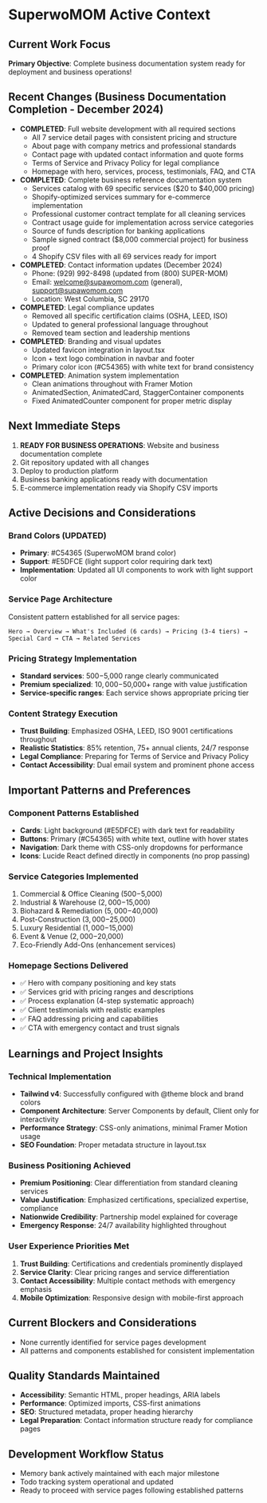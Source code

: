 # SuperwoMOM Active Context

## Current Work Focus
**Primary Objective**: Complete business documentation system ready for deployment and business operations!

## Recent Changes (Business Documentation Completion - December 2024)
- **COMPLETED**: Full website development with all required sections
  - All 7 service detail pages with consistent pricing and structure
  - About page with company metrics and professional standards
  - Contact page with updated contact information and quote forms
  - Terms of Service and Privacy Policy for legal compliance
  - Homepage with hero, services, process, testimonials, FAQ, and CTA
- **COMPLETED**: Complete business reference documentation system
  - Services catalog with 69 specific services ($20 to $40,000 pricing)
  - Shopify-optimized services summary for e-commerce implementation
  - Professional customer contract template for all cleaning services
  - Contract usage guide for implementation across service categories
  - Source of funds description for banking applications
  - Sample signed contract ($8,000 commercial project) for business proof
  - 4 Shopify CSV files with all 69 services ready for import
- **COMPLETED**: Contact information updates (December 2024)
  - Phone: (929) 992-8498 (updated from (800) SUPER-MOM)
  - Email: welcome@supawomom.com (general), support@supawomom.com
  - Location: West Columbia, SC 29170
- **COMPLETED**: Legal compliance updates
  - Removed all specific certification claims (OSHA, LEED, ISO)
  - Updated to general professional language throughout
  - Removed team section and leadership mentions
- **COMPLETED**: Branding and visual updates
  - Updated favicon integration in layout.tsx
  - Icon + text logo combination in navbar and footer
  - Primary color icon (#C54365) with white text for brand consistency
- **COMPLETED**: Animation system implementation
  - Clean animations throughout with Framer Motion
  - AnimatedSection, AnimatedCard, StaggerContainer components
  - Fixed AnimatedCounter component for proper metric display

## Next Immediate Steps
1. **READY FOR BUSINESS OPERATIONS**: Website and business documentation complete
2. Git repository updated with all changes
3. Deploy to production platform
4. Business banking applications ready with documentation
5. E-commerce implementation ready via Shopify CSV imports

## Active Decisions and Considerations

### Brand Colors (UPDATED)
- **Primary**: #C54365 (SuperwoMOM brand color)
- **Support**: #E5DFCE (light support color requiring dark text)
- **Implementation**: Updated all UI components to work with light support color

### Service Page Architecture
Consistent pattern established for all service pages:
```
Hero → Overview → What's Included (6 cards) → Pricing (3-4 tiers) → Special Card → CTA → Related Services
```

### Pricing Strategy Implementation
- **Standard services**: $500-$5,000 range clearly communicated
- **Premium specialized**: $10,000-$50,000+ range with value justification
- **Service-specific ranges**: Each service shows appropriate pricing tier

### Content Strategy Execution
- **Trust Building**: Emphasized OSHA, LEED, ISO 9001 certifications throughout
- **Realistic Statistics**: 85% retention, 75+ annual clients, 24/7 response
- **Legal Compliance**: Preparing for Terms of Service and Privacy Policy
- **Contact Accessibility**: Dual email system and prominent phone access

## Important Patterns and Preferences

### Component Patterns Established
- **Cards**: Light background (#E5DFCE) with dark text for readability
- **Buttons**: Primary (#C54365) with white text, outline with hover states
- **Navigation**: Dark theme with CSS-only dropdowns for performance
- **Icons**: Lucide React defined directly in components (no prop passing)

### Service Categories Implemented
1. Commercial & Office Cleaning ($500-$5,000)
2. Industrial & Warehouse ($2,000-$15,000)  
3. Biohazard & Remediation ($5,000-$40,000)
4. Post-Construction ($3,000-$25,000)
5. Luxury Residential ($1,000-$15,000)
6. Event & Venue ($2,000-$20,000)
7. Eco-Friendly Add-Ons (enhancement services)

### Homepage Sections Delivered
- ✅ Hero with company positioning and key stats
- ✅ Services grid with pricing ranges and descriptions
- ✅ Process explanation (4-step systematic approach)
- ✅ Client testimonials with realistic examples
- ✅ FAQ addressing pricing and capabilities
- ✅ CTA with emergency contact and trust signals

## Learnings and Project Insights

### Technical Implementation
- **Tailwind v4**: Successfully configured with @theme block and brand colors
- **Component Architecture**: Server Components by default, Client only for interactivity
- **Performance Strategy**: CSS-only animations, minimal Framer Motion usage
- **SEO Foundation**: Proper metadata structure in layout.tsx

### Business Positioning Achieved
- **Premium Positioning**: Clear differentiation from standard cleaning services
- **Value Justification**: Emphasized certifications, specialized expertise, compliance
- **Nationwide Credibility**: Partnership model explained for coverage
- **Emergency Response**: 24/7 availability highlighted throughout

### User Experience Priorities Met
1. **Trust Building**: Certifications and credentials prominently displayed
2. **Service Clarity**: Clear pricing ranges and service differentiation
3. **Contact Accessibility**: Multiple contact methods with emergency emphasis
4. **Mobile Optimization**: Responsive design with mobile-first approach

## Current Blockers and Considerations
- None currently identified for service pages development
- All patterns and components established for consistent implementation

## Quality Standards Maintained
- **Accessibility**: Semantic HTML, proper headings, ARIA labels
- **Performance**: Optimized imports, CSS-first animations
- **SEO**: Structured metadata, proper heading hierarchy
- **Legal Preparation**: Contact information structure ready for compliance pages

## Development Workflow Status
- Memory bank actively maintained with each major milestone
- Todo tracking system operational and updated
- Ready to proceed with service pages following established patterns